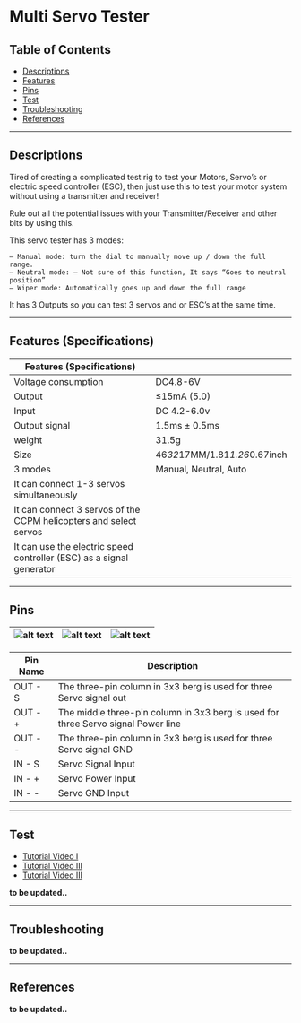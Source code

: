 # Multi Servo Tester

## Table of Contents

-   [Descriptions](#descriptions)
-   [Features](#features)
-   [Pins](#pins)
-   [Test](#test)
-   [Troubleshooting](#troubleshooting)
-   [References](#references)

---

## Descriptions

Tired of creating a complicated test rig to test your Motors, Servo’s or electric speed controller (ESC), then just use this to test your motor system without using a transmitter and receiver!

Rule out all the potential issues with your Transmitter/Receiver and other bits by using this.

This servo tester has 3 modes:

    – Manual mode: turn the dial to manually move up / down the full range.
    – Neutral mode: – Not sure of this function, It says “Goes to neutral position”
    – Wiper mode: Automatically goes up and down the full range

It has 3 Outputs so you can test 3 servos and or ESC’s at the same time.

---

## Features (Specifications)

| Features (Specifications)                                            |                               |
| -------------------------------------------------------------------- | ----------------------------- |
| Voltage consumption                                                  | DC4.8-6V                      |
| Output                                                               | ≤15mA (5.0)                   |
| Input                                                                | DC 4.2-6.0v                   |
| Output signal                                                        | 1.5ms ± 0.5ms                 |
| weight                                                               | 31.5g                         |
| Size                                                                 | 46*32*17MM/1.81*1.26*0.67inch |
| 3 modes                                                              | Manual, Neutral, Auto         |
| It can connect 1-3 servos simultaneously                             |                               |
| It can connect 3 servos of the CCPM helicopters and select servos    |                               |
| It can use the electric speed controller (ESC) as a signal generator |                               |

---

## Pins

| ![alt text](https://bit.ly/3cXkuGc 'servo') | ![alt text](https://bit.ly/2PWW8DD 'servo') | ![alt text](https://bit.ly/2PWW9aF 'servo') |
| ------------------------------------------- | ------------------------------------------- | ------------------------------------------- |

| Pin Name | Description                                                                       |
| -------- | --------------------------------------------------------------------------------- |
| OUT - S  | The three-pin column in 3x3 berg is used for three Servo signal out               |
| OUT - +  | The middle three-pin column in 3x3 berg is used for three Servo signal Power line |
| OUT - -  | The three-pin column in 3x3 berg is used for three Servo signal GND               |
| IN - S   | Servo Signal Input                                                                |
| IN - +   | Servo Power Input                                                                 |
| IN - -   | Servo GND Input                                                                   |

---

## Test

-   [Tutorial Video I](https://youtu.be/3BvXXBCqqfc)
-   [Tutorial Video III](https://youtu.be/haUCJdHcrOc)
-   [Tutorial Video III](https://youtu.be/u0BWiJ8k1s8)

**to be updated..**

---

## Troubleshooting

**to be updated..**

---

## References

**to be updated..**
